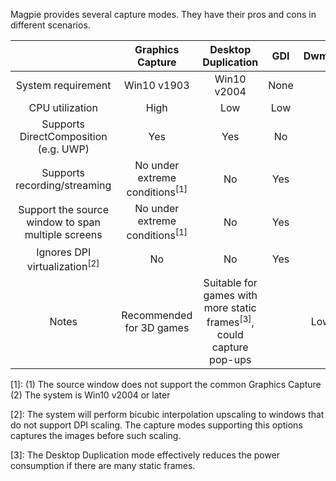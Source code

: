 Magpie provides several capture modes. They have their pros and cons in different scenarios.

| | Graphics Capture | Desktop Duplication | GDI | DwmSharedSurface |
| :---: | :---: | :---: | :---: |:---: |
| System requirement | Win10 v1903 | Win10 v2004 | None | None |
| CPU utilization | High | Low | Low | Low |
| Supports DirectComposition (e.g. UWP) | Yes | Yes | No | No |
| Supports recording/streaming | No under extreme conditions<sup>[1]</sup> | No | Yes | Yes |
| Support the source window to span multiple screens | No under extreme conditions<sup>[1]</sup> | No | Yes | Yes |
| Ignores DPI virtualization<sup>[2]</sup> | No | No | Yes| Yes |
| Notes | Recommended for 3D games | Suitable for games with more static frames<sup>[3]</sup>, could capture pop-ups | | Low VRAM usage |


[1]: (1) The source window does not support the common Graphics Capture (2) The system is Win10 v2004 or later

[2]: The system will perform bicubic interpolation upscaling to windows that do not support DPI scaling. The capture modes supporting this options captures the images before such scaling.

[3]: The Desktop Duplication mode effectively reduces the power consumption if there are many static frames.
